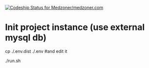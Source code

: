 [ ![Codeship Status for Medzoner/medzoner.com](https://app.codeship.com/projects/05f1d030-03fc-0135-8611-06c378083785/status?branch=master)](https://app.codeship.com/projects/213396)

# Init project instance (use external mysql db)

cp ./.env.dist ./.env #and edit it

./run.sh

